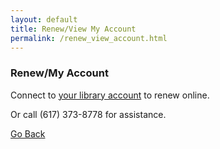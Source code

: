 ```yaml
---
layout: default
title: Renew/View My Account
permalink: /renew_view_account.html
---
```



### Renew/My Account 

Connect to [your library account](http://onesearch.library.northeastern.edu/primo_library/libweb/action/login.do?loginFn=signin&vid=NU&targetURL=http://onesearch.library.northeastern.edu/primo_library/libweb/action/search.do?dscnt=0&vid=NU&initializeIndex=true) to renew online. 

Or call (617) 373-8778 for assistance. 

[Go Back](http://www.lib.neu.edu/m/index.html) 